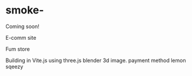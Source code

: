 # smoke-

Coming soon!

E-comm site 

Fum store

Building in Vite.js using three.js blender 3d image. payment method lemon sqeezy
